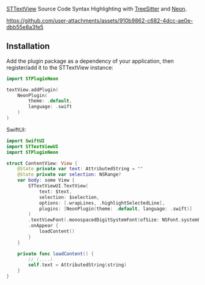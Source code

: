 [STTextView](https://github.com/krzyzanowskim/STTextView) Source Code Syntax Highlighting with [TreeSitter](https://tree-sitter.github.io/tree-sitter/) and [Neon](https://github.com/ChimeHQ/Neon).

https://github.com/user-attachments/assets/910b9862-c682-4dcc-ae0e-dbb55e8a3fe5

## Installation

Add the plugin package as a dependency of your application, then register/add it to the STTextView instance:

```swift
import STPluginNeon

textView.addPlugin(
    NeonPlugin(
        theme: .default,
        language: .swift
    )
)
```

SwiftUI:
```swift
import SwiftUI
import STTextViewUI
import STPluginNeon

struct ContentView: View {
    @State private var text: AttributedString = ""
    @State private var selection: NSRange?
    var body: some View {
        STTextViewUI.TextView(
            text: $text,
            selection: $selection,
            options: [.wrapLines, .highlightSelectedLine],
            plugins: [NeonPlugin(theme: .default, language: .swift)]
        )
        .textViewFont(.monospacedDigitSystemFont(ofSize: NSFont.systemFontSize, weight: .regular))
        .onAppear {
            loadContent()
        }
    }

    private func loadContent() {
        // (....)
        self.text = AttributedString(string)
    }
}
```

